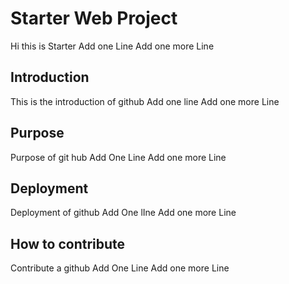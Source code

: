 # Starter Web Project
Hi this is Starter
Add one Line
Add one more Line
## Introduction
This is the introduction of github
Add one line
Add one more Line
## Purpose
Purpose of git hub
Add One Line
Add one more Line
## Deployment
Deployment of github
Add One lIne
Add one more Line
## How to contribute
Contribute a github
Add One Line
Add one more Line
